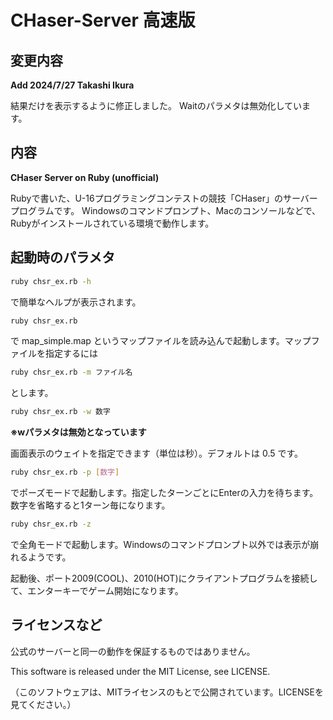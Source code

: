 # CHaser-Server 高速版

## 変更内容
**Add 2024/7/27 Takashi Ikura**

結果だけを表示するように修正しました。
Waitのパラメタは無効化しています。

## 内容
**CHaser Server on Ruby (unofficial)**

Rubyで書いた、U-16プログラミングコンテストの競技「CHaser」のサーバープログラムです。
Windowsのコマンドプロンプト、Macのコンソールなどで、Rubyがインストールされている環境で動作します。

## 起動時のパラメタ

```sh
ruby chsr_ex.rb -h
```

で簡単なヘルプが表示されます。

```sh
ruby chsr_ex.rb
```

で map_simple.map というマップファイルを読み込んで起動します。マップファイルを指定するには 

```sh
ruby chsr_ex.rb -m ファイル名
```

とします。

```sh
ruby chsr_ex.rb -w 数字
```

**※wパラメタは無効となっています**

画面表示のウェイトを指定できます（単位は秒）。デフォルトは 0.5 です。

```sh
ruby chsr_ex.rb -p [数字]
```

でポーズモードで起動します。指定したターンごとにEnterの入力を待ちます。数字を省略すると1ターン毎になります。

```sh
ruby chsr_ex.rb -z
```

で全角モードで起動します。Windowsのコマンドプロンプト以外では表示が崩れるようです。

起動後、ポート2009(COOL)、2010(HOT)にクライアントプログラムを接続して、エンターキーでゲーム開始になります。

## ライセンスなど
公式のサーバーと同一の動作を保証するものではありません。

This software is released under the MIT License, see LICENSE.

（このソフトウェアは、MITライセンスのもとで公開されています。LICENSEを見てください。） 
